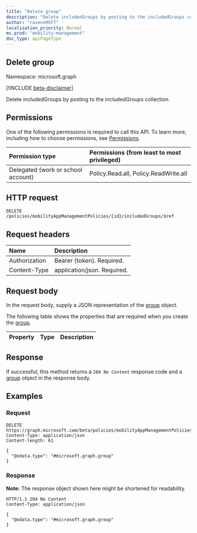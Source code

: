 ```yaml
---
title: "Delete group"
description: "Delete includedGroups by posting to the includedGroups collection."
author: "ravennMSFT"
localization_priority: Normal
ms.prod: "mobility-management"
doc_type: apiPageType
---
```


## Delete group

Namespace: microsoft.graph

[!INCLUDE [beta-disclaimer](../../includes/beta-disclaimer.md)]

Delete includedGroups by posting to the includedGroups collection.

## Permissions

One of the following permissions is required to call this API. To learn more, including how to choose permissions, see [Permissions](/graph/permissions-reference).

|Permission type|Permissions (from least to most privileged)|
|:---|:---|
|Delegated (work or school account)|Policy.Read.all, Policy.ReadWrite.all|

## HTTP request

<!-- {
  "blockType": "ignored"
}
-->

``` http
DELETE /policies/mobilityAppManagementPolicies/{id}/includedGroups/$ref
```

## Request headers

|Name|Description|
|:---|:---|
|Authorization|Bearer {token}. Required.|
|Content-Type|application/json. Required.|

## Request body

In the request body, supply a JSON representation of the [group](../resources/group.md) object.

The following table shows the properties that are required when you create the [group](../resources/group.md).

|Property|Type|Description|
|:---|:---|:---|

## Response

If successful, this method returns a `204 No Content` response code and a [group](../resources/group.md) object in the response body.

## Examples

### Request

<!-- {
  "blockType": "request",
  "name": "create_group_from_groups"
}
-->
``` http
DELETE https://graph.microsoft.com/beta/policies/mobilityAppManagementPolicies/{appId}/includedGroups/$ref
Content-Type: application/json
Content-length: 61

{
  "@odata.type": "#microsoft.graph.group"
}
```

### Response

**Note:** The response object shown here might be shortened for readability.
<!-- {
  "blockType": "response",
  "truncated": true,
  "@odata.type": "Microsoft.AAD.MobilityService.group"
}
-->
``` http
HTTP/1.1 204 No Content
Content-Type: application/json

{
  "@odata.type": "#microsoft.graph.group"
}
```

